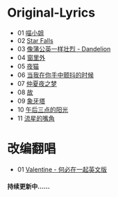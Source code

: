 # Original-Lyrics
- 01 [喵小姐](https://github.com/Coder-AndyLee/Original-Lyrics/blob/master/%E5%96%B5%E5%B0%8F%E5%A7%90.md)
- 02 [Star Falls](https://github.com/Coder-AndyLee/Original-Lyrics/blob/master/Star%20Falls.md)
- 03 [像蒲公英一样壮烈 - Dandelion](https://github.com/Coder-AndyLee/Original-Lyrics/blob/master/%E5%83%8F%E8%92%B2%E5%85%AC%E8%8B%B1%E4%B8%80%E6%A0%B7%E5%A3%AE%E7%83%88-Dandelion.md)
- 04 [窗里外](https://github.com/Coder-AndyLee/Original-Lyrics/blob/master/%E7%AA%97%E9%87%8C%E5%A4%96.md)
- 05 [夜猫](https://github.com/Coder-AndyLee/Original-Lyrics/blob/master/%E5%A4%9C%E7%8C%AB.md)
- 06 [当我在你手中颤抖的时候](https://github.com/Coder-AndyLee/Original-Lyrics/blob/master/%E5%BD%93%E4%BD%A0%E5%9C%A8%E6%88%91%E6%89%8B%E4%B8%AD%E9%A2%A4%E6%8A%96%E7%9A%84%E6%97%B6%E5%80%99.md)
- 07 [仲夏夜之梦](https://github.com/Coder-AndyLee/Original-Lyrics/blob/master/%E4%BB%B2%E5%A4%8F%E5%A4%9C%E4%B9%8B%E6%A2%A6.md)
- 08 [故](https://github.com/Coder-AndyLee/Original-Lyrics/blob/master/%E6%95%85.md)
- 09 [象牙塔](https://github.com/Coder-AndyLee/Original-Lyrics/blob/master/%E8%B1%A1%E7%89%99%E5%A1%94.md)
- 10 [午后三点的阳光](https://github.com/Coder-AndyLee/Original-Lyrics/blob/master/%E5%8D%88%E5%90%8E%E4%B8%89%E7%82%B9%E7%9A%84%E9%98%B3%E5%85%89.md)
- 11 [流星的嘴角](https://github.com/Coder-AndyLee/Original-Lyrics/blob/master/%E6%B5%81%E6%98%9F%E7%9A%84%E5%98%B4%E8%A7%92.md)

# 改编翻唱
- 01 [Valentine - 何必在一起英文版](https://github.com/Coder-AndyLee/Original-Lyrics/blob/master/Valentine-%E4%BD%95%E5%BF%85%E5%9C%A8%E4%B8%80%E8%B5%B7%E8%8B%B1%E6%96%87%E7%89%88.md)



#### 持续更新中……